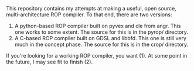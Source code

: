 This repository contains my attempts at making a useful, open source, multi-architecture ROP compiler.
To that end, there are two versions:

1. A python-based ROP compiler built on pyvex and cle from angr.  This one works to some extent.  The source for this is in the
pyrop/ directory.
2. A C-based ROP compiler built on GDSL and libbfd.  This one is still very much in the concept phase.  The source for this is
in the crop/ directory.

If you're looking for a working ROP compiler, you want (1).  At some point in the future, I may see fit to finish (2).
